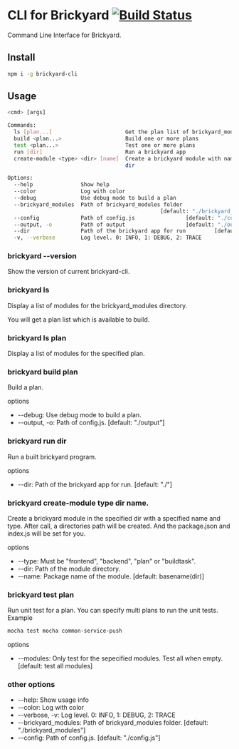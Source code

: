 # CLI for Brickyard [![Build Status](https://travis-ci.org/dbjtech/brickyard-cli.svg?branch=master)](https://travis-ci.org/dbjtech/brickyard-cli)
Command Line Interface for Brickyard.

## Install
```bash
npm i -g brickyard-cli
```

## Usage
```bash
<cmd> [args]

Commands:
  ls [plan...]                       Get the plan list of brickyard_modules
  build <plan...>                    Build one or more plans
  test <plan...>                     Test one or more plans
  run [dir]                          Run a brickyard app
  create-module <type> <dir> [name]  Create a brickyard module with name to the
                                     dir

Options:
  --help               Show help                                       [boolean]
  --color              Log with color                                  [boolean]
  --debug              Use debug mode to build a plan                  [boolean]
  --brickyard_modules  Path of brickyard_modules folder
                                                [default: "./brickyard_modules"]
  --config             Path of config.js                [default: "./config.js"]
  --output, -o         Path of output                   [default: "./output"]
  --dir                Path of the brickyard app for run         [default: "./"]
  -v, --verbose        Log level. 0: INFO, 1: DEBUG, 2: TRACE            [count]
```

### brickyard --version
Show the version of current brickyard-cli.

### brickyard ls
Display a list of modules for the brickyard_modules directory.

You will get a plan list which is available to build.

### brickyard ls plan
Display a list of modules for the specified plan.

### brickyard build plan
Build a plan.

options
- --debug: Use debug mode to build a plan.
- --output, -o: Path of config.js. [default: "./output"]

### brickyard run dir
Run a built brickyard program.

options
- --dir: Path of the brickyard app for run. [default: "./"]

### brickyard create-module type dir name.
Create a brickyard module in the specified dir with a specified name and type.
After call, a directories path will be created.
And the package.json and index.js will be set for you.

options
- --type: Must be "frontend", "backend", "plan" or "buildtask".
- --dir: Path of the module directory.
- --name: Package name of the module. [default: basename(dir)]

### brickyard test plan
Run unit test for a plan. You can specify multi plans to run the unit tests. Example
```bash
mocha test mocha common-service-push
```

options
- --modules: Only test for the sepecified modules. Test all when empty. [default: test all modules]

### other options
- --help: Show usage info
- --color: Log with color
- --verbose, -v: Log level. 0: INFO, 1: DEBUG, 2: TRACE
- --brickyard_modules: Path of brickyard_modules folder. [default: "./brickyard_modules"]
- --config: Path of config.js. [default: "./config.js"]
